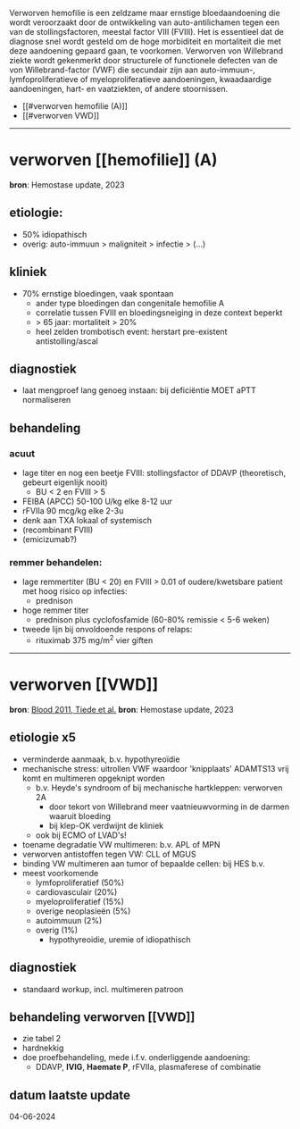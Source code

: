 Verworven hemofilie is een zeldzame maar ernstige bloedaandoening die wordt veroorzaakt door de ontwikkeling van auto-antilichamen tegen een van de stollingsfactoren, meestal factor VIII (FVIII). Het is essentieel dat de diagnose snel wordt gesteld om de hoge morbiditeit en mortaliteit die met deze aandoening gepaard gaan, te voorkomen. Verworven von Willebrand ziekte wordt gekenmerkt door structurele of functionele defecten van de von Willebrand-factor (VWF) die secundair zijn aan auto-immuun-, lymfoproliferatieve of myeloproliferatieve aandoeningen, kwaadaardige aandoeningen, hart- en vaatziekten, of andere stoornissen.

- [[#verworven hemofilie (A)]]
- [[#verworven VWD]]
____
# verworven [[hemofilie]] (A)
**bron**: Hemostase update, 2023
## etiologie:
- 50% idiopathisch
- overig: auto-immuun > maligniteit > infectie > (...)
## kliniek
- 70% ernstige bloedingen, vaak spontaan
	- ander type bloedingen dan congenitale hemofilie A
	- correlatie tussen FVIII en bloedingsneiging in deze context beperkt
	- \> 65 jaar: mortaliteit > 20%
	- heel zelden trombotisch event: herstart pre-existent antistolling/ascal
## diagnostiek
- laat mengproef lang genoeg instaan: bij deficiëntie MOET aPTT normaliseren
## behandeling
### acuut
- lage titer en nog een beetje FVIII: stollingsfactor of DDAVP (theoretisch, gebeurt eigenlijk nooit)
	- BU < 2 en FVIII > 5
- FEIBA (APCC) 50-100 U/kg elke 8-12 uur
- rFVIIa 90 mcg/kg elke 2-3u
- denk aan TXA lokaal of systemisch
- (recombinant FVIII)
- (emicizumab?)
### remmer behandelen:
- lage remmertiter (BU < 20) en FVIII > 0.01 of oudere/kwetsbare patient met hoog risico op infecties:
	- prednison
- hoge remmer titer
	- prednison plus cyclofosfamide (60-80% remissie < 5-6 weken)
- tweede lijn bij onvoldoende respons of relaps: 
	- rituximab 375 mg/m<sup>2</sup> vier giften
___
# verworven [[VWD]]
**bron**: [Blood 2011, Tiede et al.](https://ashpublications.org/blood/article/117/25/6777/24352/How-I-treat-the-acquired-von-Willebrand-syndrome)
**bron**: Hemostase update, 2023
## etiologie x5
- verminderde aanmaak, b.v. hypothyreoïdie
- mechanische stress: uitrollen VWF waardoor 'knipplaats' ADAMTS13 vrij komt en multimeren opgeknipt worden
	- b.v. Heyde's syndroom of bij mechanische hartkleppen: verworven 2A
		- door tekort von Willebrand meer vaatnieuwvorming in de darmen waaruit bloeding
		- bij klep-OK verdwijnt de kliniek
	- ook bij ECMO of LVAD's!
- toename degradatie VW multimeren: b.v. APL of MPN
- verworven antistoffen tegen VW: CLL of MGUS
- binding VW multimeren aan tumor of bepaalde cellen: bij HES b.v.
- meest voorkomende
	- lymfoproliferatief (50%)
	- cardiovasculair (20%)
	- myeloproliferatief (15%)
	- overige neoplasieën (5%)
	- autoimmuun (2%)
	- overig (1%)
		- hypothyreoidie, uremie of idiopathisch
## diagnostiek
- standaard workup, incl. multimeren patroon
## behandeling verworven [[VWD]]
- zie tabel 2
- hardnekkig
- doe proefbehandeling, mede i.f.v. onderliggende aandoening:
	- DDAVP, **IVIG**, **Haemate P**, rFVIIa, plasmaferese of combinatie
## datum laatste update
04-06-2024